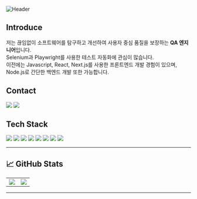 ![Header](https://capsule-render.vercel.app/api?type=waving&color=gradient&height=200&section=header&text=Cha%20Minjae&fontSize=48&fontColor=ffffff&animation=fadeIn)

## Introduce
저는 끊임없이 소프트웨어를 탐구하고 개선하여 사용자 중심 품질을 보장하는 **QA 엔지니어**입니다. <br>
Selenium과 Playwright를 사용한 테스트 자동화에 관심이 많습니다. <br>
이전에는 Javascript, React, Next.js를 사용한 프론트엔드 개발 경험이 있으며, Node.js로 간단한 백엔드 개발 또한 가능합니다. <br>

## Contact

<a href="https://letminjae.tistory.com/"><img src="https://img.shields.io/badge/tistory-00B5CC?style=for-the-badge&logo=tistory&logoColor=white"></a>
<a href="mailto:cmjj0824@gmail.com"><img src="https://img.shields.io/badge/cmjj0824@gmail.com-EA4335?style=for-the-badge&logo=gmail&logoColor=white"></a>

## Tech Stack

<img src="https://img.shields.io/badge/javascript-F7DF1E?style=for-the-badge&logo=javascript&logoColor=black"> <img src="https://img.shields.io/badge/typescript-3178C6?style=for-the-badge&logo=typescript&logoColor=white"> <img src="https://img.shields.io/badge/python-3776AB?style=for-the-badge&logo=python&logoColor=white"> <img src="https://img.shields.io/badge/selenium-4DC0B5?style=for-the-badge&logo=selenium&logoColor=white"> <img src="https://img.shields.io/badge/playwright-FF6B6B?style=for-the-badge&logo=playwright&logoColor=white"> <img src="https://img.shields.io/badge/react-61DAFB?style=for-the-badge&logo=react&logoColor=black"> <img src="https://img.shields.io/badge/nextjs-000000?style=for-the-badge&logo=nextdotjs&logoColor=white"> <img src="https://img.shields.io/badge/nodejs-339933?style=for-the-badge&logo=nodedotjs&logoColor=white">

---

## 📈 GitHub Stats

<table>
  <tr>
    <td>
      <img src="https://github-readme-stats.vercel.app/api?username=letminjae&show_icons=true&theme=radical" />
    </td>
    <td>
      <img src="https://github-readme-stats.vercel.app/api/top-langs/?username=letminjae&layout=compact&theme=radical" />
    </td>
  </tr>
</table>

---
